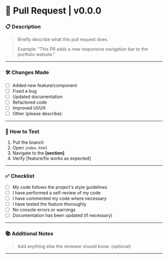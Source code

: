 # 🚀 Pull Request | v0.0.0

### 📋 Description

> Briefly describe what this pull request does.
> 
> Example: "This PR adds a new responsive navigation bar to the portfolio website."

---

### 🛠️ Changes Made

- [ ] Added new feature/component
- [ ] Fixed a bug
- [ ] Updated documentation
- [ ] Refactored code
- [ ] Improved UI/UX
- [ ] Other (please describe):

---

### 🧪 How to Test

1. Pull the branch
2. Open `index.html`
3. Navigate to the **[section]**
4. Verify [feature/fix works as expected]

---

### ✅ Checklist

- [ ] My code follows the project's style guidelines
- [ ] I have performed a self-review of my code
- [ ] I have commented my code where necessary
- [ ] I have tested the feature thoroughly
- [ ] No console errors or warnings
- [ ] Documentation has been updated (if necessary)

---

### 📚 Additional Notes

> Add anything else the reviewer should know. (optional)

---